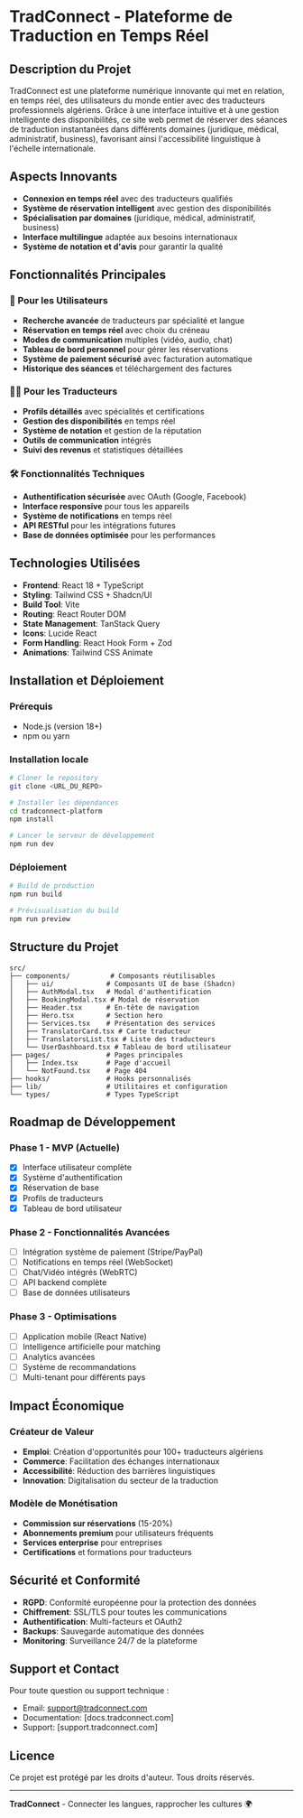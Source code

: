 
# TradConnect - Plateforme de Traduction en Temps Réel

## Description du Projet

TradConnect est une plateforme numérique innovante qui met en relation, en temps réel, des utilisateurs du monde entier avec des traducteurs professionnels algériens. Grâce à une interface intuitive et à une gestion intelligente des disponibilités, ce site web permet de réserver des séances de traduction instantanées dans différents domaines (juridique, médical, administratif, business), favorisant ainsi l'accessibilité linguistique à l'échelle internationale.

## Aspects Innovants

- **Connexion en temps réel** avec des traducteurs qualifiés
- **Système de réservation intelligent** avec gestion des disponibilités
- **Spécialisation par domaines** (juridique, médical, administratif, business)
- **Interface multilingue** adaptée aux besoins internationaux
- **Système de notation et d'avis** pour garantir la qualité

## Fonctionnalités Principales

### 🎯 Pour les Utilisateurs
- **Recherche avancée** de traducteurs par spécialité et langue
- **Réservation en temps réel** avec choix du créneau
- **Modes de communication** multiples (vidéo, audio, chat)
- **Tableau de bord personnel** pour gérer les réservations
- **Système de paiement sécurisé** avec facturation automatique
- **Historique des séances** et téléchargement des factures

### 👨‍💼 Pour les Traducteurs
- **Profils détaillés** avec spécialités et certifications
- **Gestion des disponibilités** en temps réel
- **Système de notation** et gestion de la réputation
- **Outils de communication** intégrés
- **Suivi des revenus** et statistiques détaillées

### 🛠️ Fonctionnalités Techniques
- **Authentification sécurisée** avec OAuth (Google, Facebook)
- **Interface responsive** pour tous les appareils
- **Système de notifications** en temps réel
- **API RESTful** pour les intégrations futures
- **Base de données optimisée** pour les performances

## Technologies Utilisées

- **Frontend**: React 18 + TypeScript
- **Styling**: Tailwind CSS + Shadcn/UI
- **Build Tool**: Vite
- **Routing**: React Router DOM
- **State Management**: TanStack Query
- **Icons**: Lucide React
- **Form Handling**: React Hook Form + Zod
- **Animations**: Tailwind CSS Animate

## Installation et Déploiement

### Prérequis
- Node.js (version 18+)
- npm ou yarn

### Installation locale
```bash
# Cloner le repository
git clone <URL_DU_REPO>

# Installer les dépendances
cd tradconnect-platform
npm install

# Lancer le serveur de développement
npm run dev
```

### Déploiement
```bash
# Build de production
npm run build

# Prévisualisation du build
npm run preview
```

## Structure du Projet

```
src/
├── components/          # Composants réutilisables
│   ├── ui/             # Composants UI de base (Shadcn)
│   ├── AuthModal.tsx   # Modal d'authentification
│   ├── BookingModal.tsx # Modal de réservation
│   ├── Header.tsx      # En-tête de navigation
│   ├── Hero.tsx        # Section hero
│   ├── Services.tsx    # Présentation des services
│   ├── TranslatorCard.tsx # Carte traducteur
│   ├── TranslatorsList.tsx # Liste des traducteurs
│   └── UserDashboard.tsx # Tableau de bord utilisateur
├── pages/              # Pages principales
│   ├── Index.tsx       # Page d'accueil
│   └── NotFound.tsx    # Page 404
├── hooks/              # Hooks personnalisés
├── lib/                # Utilitaires et configuration
└── types/              # Types TypeScript
```

## Roadmap de Développement

### Phase 1 - MVP (Actuelle)
- [x] Interface utilisateur complète
- [x] Système d'authentification
- [x] Réservation de base
- [x] Profils de traducteurs
- [x] Tableau de bord utilisateur

### Phase 2 - Fonctionnalités Avancées
- [ ] Intégration système de paiement (Stripe/PayPal)
- [ ] Notifications en temps réel (WebSocket)
- [ ] Chat/Vidéo intégrés (WebRTC)
- [ ] API backend complète
- [ ] Base de données utilisateurs

### Phase 3 - Optimisations
- [ ] Application mobile (React Native)
- [ ] Intelligence artificielle pour matching
- [ ] Analytics avancées
- [ ] Système de recommandations
- [ ] Multi-tenant pour différents pays

## Impact Économique

### Créateur de Valeur
- **Emploi**: Création d'opportunités pour 100+ traducteurs algériens
- **Commerce**: Facilitation des échanges internationaux
- **Accessibilité**: Réduction des barrières linguistiques
- **Innovation**: Digitalisation du secteur de la traduction

### Modèle de Monétisation
- **Commission sur réservations** (15-20%)
- **Abonnements premium** pour utilisateurs fréquents
- **Services enterprise** pour entreprises
- **Certifications** et formations pour traducteurs

## Sécurité et Conformité

- **RGPD**: Conformité européenne pour la protection des données
- **Chiffrement**: SSL/TLS pour toutes les communications
- **Authentification**: Multi-facteurs et OAuth2
- **Backups**: Sauvegarde automatique des données
- **Monitoring**: Surveillance 24/7 de la plateforme

## Support et Contact

Pour toute question ou support technique :
- Email: support@tradconnect.com
- Documentation: [docs.tradconnect.com]
- Support: [support.tradconnect.com]

## Licence

Ce projet est protégé par les droits d'auteur. Tous droits réservés.

---

**TradConnect** - Connecter les langues, rapprocher les cultures 🌍
